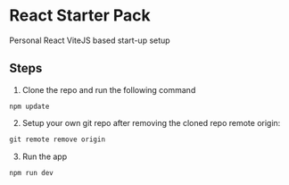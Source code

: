 # React Starter Pack
Personal React ViteJS based start-up setup

## Steps

1. Clone the repo and run the following command
```npm
npm update
```

2. Setup your own git repo after removing the cloned repo remote origin:
```cmd
git remote remove origin
```

3. Run the app
```npm
npm run dev
```
